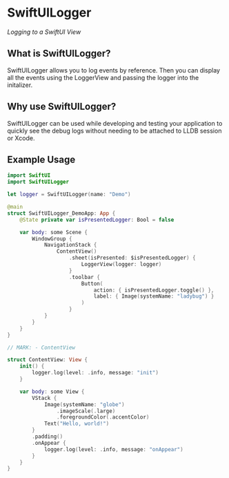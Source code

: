 # SwiftUILogger

*Logging to a SwiftUI View*

## What is SwiftUILogger?

SwiftUILogger allows you to log events by reference. Then you can display all the events using the LoggerView and passing the logger into the initalizer.

## Why use SwiftUILogger?

SwiftUILogger can be used while developing and testing your application to quickly see the debug logs without needing to be attached to LLDB session or Xcode.

## Example Usage

```swift
import SwiftUI
import SwiftUILogger

let logger = SwiftUILogger(name: "Demo")

@main
struct SwiftUILogger_DemoApp: App {
    @State private var isPresentedLogger: Bool = false

    var body: some Scene {
        WindowGroup {
            NavigationStack {
                ContentView()
                    .sheet(isPresented: $isPresentedLogger) {
                        LoggerView(logger: logger)
                    }
                    .toolbar {
                        Button(
                            action: { isPresentedLogger.toggle() },
                            label: { Image(systemName: "ladybug") }
                        )
                    }
            }
        }
    }
}

// MARK: - ContentView

struct ContentView: View {
    init() {
        logger.log(level: .info, message: "init")
    }

    var body: some View {
        VStack {
            Image(systemName: "globe")
                .imageScale(.large)
                .foregroundColor(.accentColor)
            Text("Hello, world!")
        }
        .padding()
        .onAppear {
            logger.log(level: .info, message: "onAppear")
        }
    }
}

```
